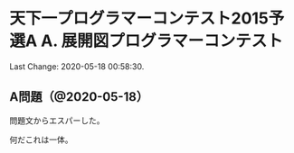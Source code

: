 # 天下一プログラマーコンテスト2015予選A A. 展開図プログラマーコンテスト

Last Change: 2020-05-18 00:58:30.

## A問題（@2020-05-18）

問題文からエスパーした。

何だこれは一体。

